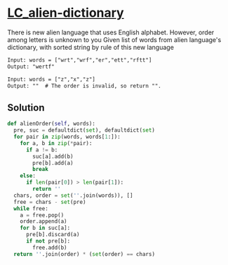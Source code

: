 # [LC_alien-dictionary](https://leetcode.com/problems/alien-dictionary)

There is new alien language that uses English alphabet. However, order among letters is unknown to you
Given list of words from alien language's dictionary, with sorted string by rule of this new language

```txt
Input: words = ["wrt","wrf","er","ett","rftt"]
Output: "wertf"

Input: words = ["z","x","z"]
Output: ""  # The order is invalid, so return "".
```

## Solution

```py
def alienOrder(self, words):
  pre, suc = defaultdict(set), defaultdict(set)
  for pair in zip(words, words[1:]):
    for a, b in zip(*pair):
      if a != b:
        suc[a].add(b)
        pre[b].add(a)
        break
    else:
      if len(pair[0]) > len(pair[1]):
        return ''
  chars, order = set(''.join(words)), []
  free = chars - set(pre)
  while free:
    a = free.pop()
    order.append(a)
    for b in suc[a]:
      pre[b].discard(a)
      if not pre[b]:
        free.add(b)
  return ''.join(order) * (set(order) == chars)
```
